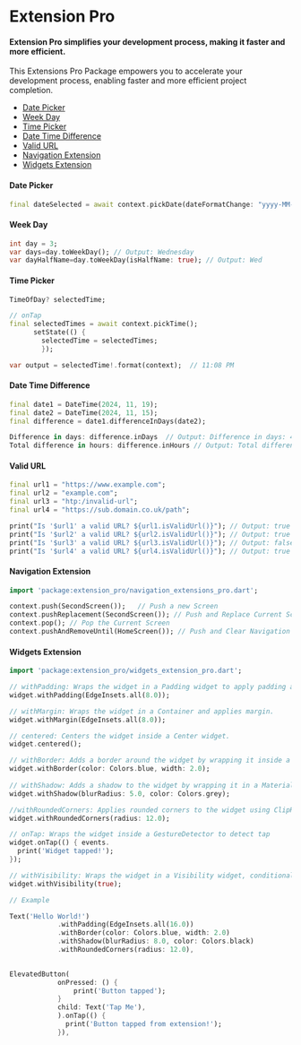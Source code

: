 

# Extension Pro
#### Extension Pro simplifies your development process, making it faster and more efficient.


This Extensions Pro Package empowers you to accelerate your development process, enabling faster and more efficient project completion.

- [Date Picker](#Date-Picker)
- [Week Day](#Week-Day)
- [Time Picker](#Time-Picker)
- [Date Time Difference](#Date-Time-Difference)
- [Valid URL](#Valid-URL)
- [Navigation Extension](#Navigation-Extension)
- [Widgets Extension](#Widgets-Extension)





#### Date Picker

```dart
final dateSelected = await context.pickDate(dateFormatChange: "yyyy-MM-dd"); Output: 2024-11-06 
```

#### Week Day

```dart
int day = 3;
var days=day.toWeekDay(); // Output: Wednesday
var dayHalfName=day.toWeekDay(isHalfName: true); // Output: Wed
```

#### Time Picker

```dart
TimeOfDay? selectedTime;

// onTap
final selectedTimes = await context.pickTime();
      setState(() {
        selectedTime = selectedTimes;
        });

var output = selectedTime!.format(context);  // 11:08 PM
```

#### Date Time Difference

```dart
final date1 = DateTime(2024, 11, 19);
final date2 = DateTime(2024, 11, 15);
final difference = date1.differenceInDays(date2);

Difference in days: difference.inDays  // Output: Difference in days: 4 days
Total difference in hours: difference.inHours // Output: Total difference in hours: 96 hours
```

#### Valid URL

```dart
final url1 = "https://www.example.com";
final url2 = "example.com";
final url3 = "htp:/invalid-url";
final url4 = "https://sub.domain.co.uk/path";

print("Is '$url1' a valid URL? ${url1.isValidUrl()}"); // Output: true
print("Is '$url2' a valid URL? ${url2.isValidUrl()}"); // Output: true
print("Is '$url3' a valid URL? ${url3.isValidUrl()}"); // Output: false
print("Is '$url4' a valid URL? ${url4.isValidUrl()}"); // Output: true
```

#### Navigation Extension

```dart
import 'package:extension_pro/navigation_extensions_pro.dart';

context.push(SecondScreen());   // Push a new Screen
context.pushReplacement(SecondScreen()); // Push and Replace Current Screen
context.pop(); // Pop the Current Screen 
context.pushAndRemoveUntil(HomeScreen()); // Push and Clear Navigation Stack
```

#### Widgets Extension

```dart
import 'package:extension_pro/widgets_extension_pro.dart';

// withPadding: Wraps the widget in a Padding widget to apply padding around it.
widget.withPadding(EdgeInsets.all(8.0));

// withMargin: Wraps the widget in a Container and applies margin.
widget.withMargin(EdgeInsets.all(8.0)); 

// centered: Centers the widget inside a Center widget.
widget.centered();

// withBorder: Adds a border around the widget by wrapping it inside a Container with a BoxDecoration.
widget.withBorder(color: Colors.blue, width: 2.0); 
 
// withShadow: Adds a shadow to the widget by wrapping it in a Material widget.
widget.withShadow(blurRadius: 5.0, color: Colors.grey); 

//withRoundedCorners: Applies rounded corners to the widget using ClipRRect.
widget.withRoundedCorners(radius: 12.0); 

// onTap: Wraps the widget inside a GestureDetector to detect tap 
widget.onTap(() { events.
  print('Widget tapped!');
});

// withVisibility: Wraps the widget in a Visibility widget, conditionally hiding it based on the isVisible flag.
widget.withVisibility(true); 

// Example

Text('Hello World!')
            .withPadding(EdgeInsets.all(16.0))
            .withBorder(color: Colors.blue, width: 2.0)
            .withShadow(blurRadius: 8.0, color: Colors.black)
            .withRoundedCorners(radius: 12.0),
          

ElevatedButton(
            onPressed: () {
                print('Button tapped');
            }
            child: Text('Tap Me'),
            ).onTap(() {
              print('Button tapped from extension!');
            }),

```




